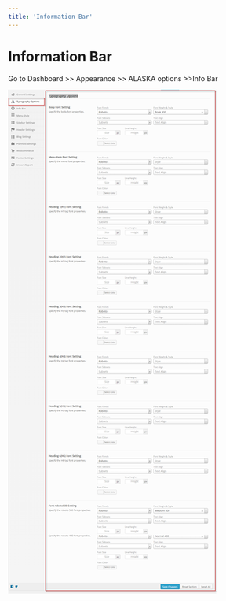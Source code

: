 ```yaml
---
title: 'Information Bar'
---
```


# Information Bar

Go to Dashboard >> Appearance >> ALASKA options >>Info Bar

![Info bar](https://raw.githubusercontent.com/vulinhpc/alaska-docs/master/docs/.vuepress/public/img/alaskaoption_2.png)

